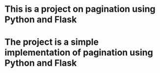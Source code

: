 # This is a project on pagination using Python and Flask
# The project is a simple implementation of pagination using Python and Flask
